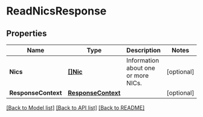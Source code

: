 # ReadNicsResponse

## Properties

Name | Type | Description | Notes
------------ | ------------- | ------------- | -------------
**Nics** | [**[]Nic**](Nic.md) | Information about one or more NICs. | [optional] 
**ResponseContext** | [**ResponseContext**](ResponseContext.md) |  | [optional] 

[[Back to Model list]](../README.md#documentation-for-models) [[Back to API list]](../README.md#documentation-for-api-endpoints) [[Back to README]](../README.md)


